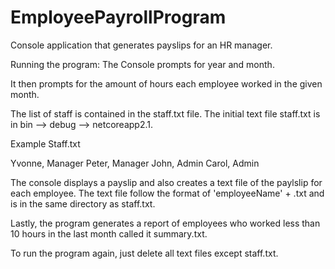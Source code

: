 # EmployeePayrollProgram

Console application that generates payslips for an HR manager.

Running the program: The Console prompts for year and month.

It then prompts for the amount of hours each employee worked in the given month.

The list of staff is contained in the staff.txt file.
The initial text file staff.txt is in bin --> debug --> netcoreapp2.1.

Example Staff.txt

Yvonne, Manager
Peter, Manager
John, Admin
Carol, Admin

The console displays a payslip and also creates a text file of the paylslip for each employee. 
The text file follow the format of 'employeeName' + .txt and is in the same directory as staff.txt.

Lastly, the program generates a report of employees who worked less than 10 hours in the last month called it summary.txt.

To run the program again, just delete all text files except staff.txt.
